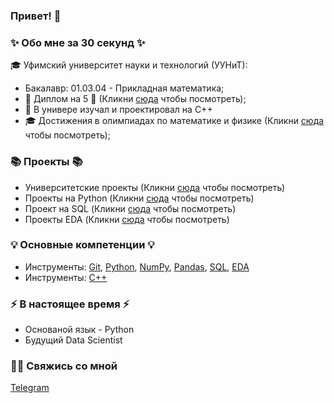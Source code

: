 ### Привет! 👋

### ✨ Обо мне за 30 секунд ✨ 
🎓 Уфимский университет науки и технологий (УУНиТ):
  - Бакалавр: 01.03.04 - Прикладная математика;
  - 📕 Диплом на 5 📕 (Кликни [сюда](https://github.com/Ildar-Shamaev/University/tree/main/Diploma) чтобы посмотреть);
  - 🤖 В универе изучал и проектировал на C++
  - 🎓 Достижения в олимпиадах по математике и физике (Кликни [сюда](https://github.com/Ildar-Shamaev/University/tree/main/Олимпиады) чтобы посмотреть);

  
### 📚 Проекты 📚
  - Университетские проекты (Кликни [сюда](https://github.com/Ildar-Shamaev/University) чтобы посмотреть)
  - Проекты на Python (Кликни [сюда](https://github.com/Ildar-Shamaev/Python/tree/main/projects) чтобы посмотреть)
  - Проект на SQL (Кликни [сюда](https://github.com/Ildar-Shamaev/SQL) чтобы посмотреть)
  - Проекты EDA (Кликни [сюда](https://github.com/Ildar-Shamaev/EDA/tree/main/projects) чтобы посмотреть)


### 💡 Основные компетенции 💡
- Инструменты: [Git](https://github.com/Ildar-Shamaev), [Python](https://github.com/Ildar-Shamaev/Python), [NumPy](https://github.com/Ildar-Shamaev/Python/tree/main/PY_07_NumPy), [Pandas](https://github.com/Ildar-Shamaev/Python/tree/main/PY_08_Pandas), [SQL](https://github.com/Ildar-Shamaev/SQL), [EDA](https://github.com/Ildar-Shamaev/EDA)
- Инструменты: [С++](https://github.com/Ildar-Shamaev/University)

### ⚡️ В настоящее время ⚡️
- Основаной язык - Python
- Будущий Data Scientist


### 🙌🏻 Свяжись со мной
[Telegram](https://t.me/rrrxsk)

